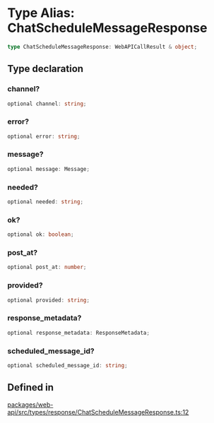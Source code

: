 # Type Alias: ChatScheduleMessageResponse

```ts
type ChatScheduleMessageResponse: WebAPICallResult & object;
```

## Type declaration

### channel?

```ts
optional channel: string;
```

### error?

```ts
optional error: string;
```

### message?

```ts
optional message: Message;
```

### needed?

```ts
optional needed: string;
```

### ok?

```ts
optional ok: boolean;
```

### post\_at?

```ts
optional post_at: number;
```

### provided?

```ts
optional provided: string;
```

### response\_metadata?

```ts
optional response_metadata: ResponseMetadata;
```

### scheduled\_message\_id?

```ts
optional scheduled_message_id: string;
```

## Defined in

[packages/web-api/src/types/response/ChatScheduleMessageResponse.ts:12](https://github.com/slackapi/node-slack-sdk/blob/7b348598b763c2b7545d1042b5f0429775cfa62c/packages/web-api/src/types/response/ChatScheduleMessageResponse.ts#L12)
